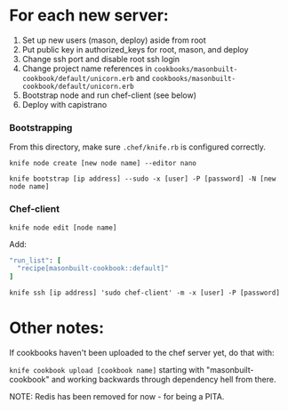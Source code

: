 # For each new server:

1.  Set up new users (mason, deploy) aside from root
2.  Put public key in authorized_keys for root, mason, and deploy
3.  Change ssh port and disable root ssh login
4.  Change project name references in `cookbooks/masonbuilt-cookbook/default/unicorn.erb` and `cookbooks/masonbuilt-cookbook/default/unicorn.erb`
4.  Bootstrap node and run chef-client (see below)
5.  Deploy with capistrano

### Bootstrapping

From this directory, make sure `.chef/knife.rb` is configured correctly.

`knife node create [new node name] --editor nano`

`knife bootstrap [ip address] --sudo -x [user] -P [password] -N [new node name]`

### Chef-client

`knife node edit [node name]`

Add:

```ruby
"run_list": [
  "recipe[masonbuilt-cookbook::default]"
]
```

`knife ssh [ip address] 'sudo chef-client' -m -x [user] -P [password]`

# Other notes:

If cookbooks haven't been uploaded to the chef server yet, do that with:

`knife cookbook upload [cookbook name]` starting with "masonbuilt-cookbook" and working backwards through dependency hell from there.

NOTE: Redis has been removed for now - for being a PITA.